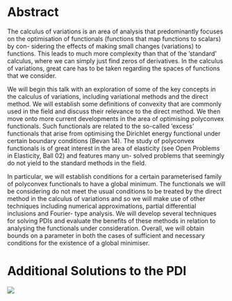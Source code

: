 #

# Abstract

The calculus of variations is an area of analysis that predominantly focuses on
the optimisation of functionals (functions that map functions to scalars) by con-
sidering the effects of making small changes (variations) to functions. This leads
to much more complexity than that of the ’standard’ calculus, where we can
simply just find zeros of derivatives. In the calculus of variations, great care has
to be taken regarding the spaces of functions that we consider.

We will begin this talk with an exploration of some of the key concepts in the
calculus of variations, including variational methods and the direct method. We
will establish some definitions of convexity that are commonly used in the field
and discuss their relevance to the direct method. We then move onto more
current developments in the area of optimising polyconvex functionals.
Such functionals are related to the so-called ’excess’ functionals that arise from
optimising the Dirichlet energy functional under certain boundary conditions
(Bevan 14). The study of polyconvex functionals is of great interest in the area
of elasticity (see Open Problems in Elasticity, Ball 02) and features many un-
solved problems that seemingly do not yield to the standard methods in the field.

In particular, we will establish conditions for a certain parameterised family
of polyconvex functionals to have a global minimum. The functionals we will
be considering do not meet the usual conditions to be treated by the direct
method in the calculus of variations and so we will make use of other techniques
including numerical approximations, partial differential inclusions and Fourier-
type analysis. We will develop several techniques for solving PDIs and evaluate
the benefits of these methods in relation to analysing the functionals under
consideration. Overall, we will obtain bounds on a parameter in both the cases
of sufficient and necessary conditions for the existence of a global minimiser.

# Additional Solutions to the PDI

![](images/AnimatedFold2.gif)
